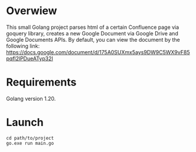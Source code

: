 # Overwiew

This small Golang project parses html of a certain Confluence page via goquery library, creates a new Google 
Document via Google Drive and Google Documents APIs. By default, you can view the document by the following link:
https://docs.google.com/document/d/175A0SUXmx5ays9DW9C5WX9vF85pqfl2lPDueATyp32I

# Requirements

Golang version 1.20.

# Launch 

```
cd path/to/project
go.exe run main.go
```